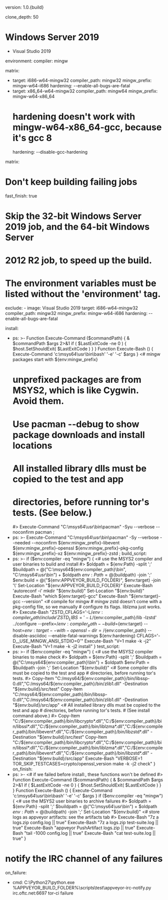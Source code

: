 version: 1.0.{build}

clone_depth: 50


  # Windows Server 2019
  - Visual Studio 2019

environment:
  compiler: mingw

  matrix:
  - target: i686-w64-mingw32
    compiler_path: mingw32
    mingw_prefix: mingw-w64-i686
    hardening: --enable-all-bugs-are-fatal
  - target: x86_64-w64-mingw32
    compiler_path: mingw64
    mingw_prefix: mingw-w64-x86_64
    # hardening doesn't work with mingw-w64-x86_64-gcc, because it's gcc 8
    hardening: --disable-gcc-hardening

matrix:
  # Don't keep building failing jobs
  fast_finish: true
  # Skip the 32-bit Windows Server 2019 job, and the 64-bit Windows Server
  # 2012 R2 job, to speed up the build.
  # The environment variables must be listed without the 'environment' tag.
  exclude:
    - image: Visual Studio 2019
      target: i686-w64-mingw32
      compiler_path: mingw32
      mingw_prefix: mingw-w64-i686
      hardening: --enable-all-bugs-are-fatal

install:
- ps: >-
    Function Execute-Command ($commandPath)
    {
        & $commandPath $args 2>&1
        if ( $LastExitCode -ne 0 ) {
            $host.SetShouldExit( $LastExitCode )
        }
    }
    Function Execute-Bash ()
    {
        Execute-Command 'c:\msys64\usr\bin\bash' '-e' '-c' $args
    }
    <# mingw packages start with ${env:mingw_prefix}
     # unprefixed packages are from MSYS2, which is like Cygwin. Avoid them.
     #
     # Use pacman --debug to show package downloads and install locations
     #
     # All installed library dlls must be copied to the test and app
     # directories, before running tor's tests. (See below.)
     #>
    Execute-Command "C:\msys64\usr\bin\pacman" -Syu --verbose --noconfirm pacman ;
- ps: >-
    Execute-Command "C:\msys64\usr\bin\pacman" -Sy --verbose --needed --noconfirm ${env:mingw_prefix}-libevent ${env:mingw_prefix}-openssl ${env:mingw_prefix}-pkg-config ${env:mingw_prefix}-xz ${env:mingw_prefix}-zstd ;
build_script:
- ps: >-
    if ($env:compiler -eq "mingw") {
            <# use the MSYS2 compiler and user binaries to build and install #>
            $oldpath = ${env:Path} -split ';'
            $buildpath = @("C:\msys64\${env:compiler_path}\bin", "C:\msys64\usr\bin") + $oldpath
            $env:Path = @($buildpath) -join ';'
            $env:build = @("${env:APPVEYOR_BUILD_FOLDER}", $env:target) -join '\'
            Set-Location "${env:APPVEYOR_BUILD_FOLDER}"
            Execute-Bash 'autoreconf -i'
            mkdir "${env:build}"
            Set-Location "${env:build}"
            Execute-Bash "which ${env:target}-gcc"
            Execute-Bash "${env:target}-gcc --version"
            <# compile for mingw
             # mingw zstd doesn't come with a pkg-config file, so we manually
             # configure its flags. liblzma just works.
             #>
            Execute-Bash "ZSTD_CFLAGS='-L/${env:compiler_path}/include' ZSTD_LIBS='-L/${env:compiler_path}/lib -lzstd' ../configure --prefix=/${env:compiler_path} --build=${env:target} --host=${env:target} --with-openssl-dir=/${env:compiler_path} --disable-asciidoc --enable-fatal-warnings ${env:hardening} CFLAGS='-D__USE_MINGW_ANSI_STDIO=0'"
            Execute-Bash "V=1 make -k -j2"
            Execute-Bash "V=1 make -k -j2 install"
     }
test_script:
- ps: >-
    if ($env:compiler -eq "mingw") {
            <# use the MSYS2 compiler binaries to make check #>
            $oldpath = ${env:Path} -split ';'
            $buildpath = @("C:\msys64\${env:compiler_path}\bin") + $oldpath
            $env:Path = $buildpath -join ';'
            Set-Location "${env:build}"
            <# Some compiler dlls must be copied to the test and app
             # directories, before running tor's tests.
             #>
            Copy-Item "C:/msys64/${env:compiler_path}/bin/libssp-0.dll","C:/msys64/${env:compiler_path}/bin/zlib1.dll" -Destination "${env:build}/src/test"
            Copy-Item "C:/msys64/${env:compiler_path}/bin/libssp-0.dll","C:/msys64/${env:compiler_path}/bin/zlib1.dll" -Destination "${env:build}/src/app"
            <# All installed library dlls must be copied to the test and app
             # directories, before running tor's tests.
             # (See install command above.)
             #>
            Copy-Item "C:/${env:compiler_path}/bin/libcrypto*.dll","C:/${env:compiler_path}/bin/libssl*.dll","C:/${env:compiler_path}/bin/liblzma*.dll","C:/${env:compiler_path}/bin/libevent*.dll","C:/${env:compiler_path}/bin/libzstd*.dll" -Destination "${env:build}/src/test"
            Copy-Item "C:/${env:compiler_path}/bin/libcrypto*.dll","C:/${env:compiler_path}/bin/libssl*.dll","C:/${env:compiler_path}/bin/liblzma*.dll","C:/${env:compiler_path}/bin/libevent*.dll","C:/${env:compiler_path}/bin/libzstd*.dll" -Destination "${env:build}/src/app"
            Execute-Bash "VERBOSE=1 TOR_SKIP_TESTCASES=crypto/openssl_version make -k -j2 check"
    }
on_finish:
- ps: >-
    <# if we failed before install:, these functions won't be defined #>
    Function Execute-Command ($commandPath)
    {
        & $commandPath $args 2>&1
        if ( $LastExitCode -ne 0 ) {
            $host.SetShouldExit( $LastExitCode )
        }
    }
    Function Execute-Bash ()
    {
        Execute-Command 'c:\msys64\usr\bin\bash' '-e' '-c' $args
    }
    if ($env:compiler -eq "mingw") {
            <# use the MSYS2 user binaries to archive failures #>
            $oldpath = ${env:Path} -split ';'
            $buildpath = @("C:\msys64\usr\bin") + $oldpath
            $env:Path = @($buildpath) -join ';'
            Set-Location "${env:build}"
            <# store logs as appveyor artifacts: see the artifacts tab #>
            Execute-Bash "7z a logs.zip config.log || true"
            Execute-Bash "7z a logs.zip test-suite.log || true"
            Execute-Bash "appveyor PushArtifact logs.zip || true"
            Execute-Bash "tail -1000 config.log || true"
            Execute-Bash "cat test-suite.log || true"
    }
# notify the IRC channel of any failures
on_failure:
- cmd: C:\Python27\python.exe %APPVEYOR_BUILD_FOLDER%\scripts\test\appveyor-irc-notify.py irc.oftc.net:6697 tor-ci failure
